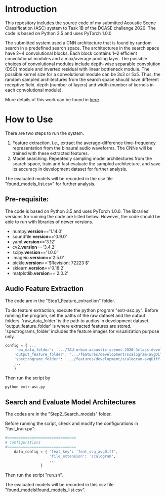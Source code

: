 # Introduction

This repository includes the source code of my submitted Acoustic Scene Classification (ASC) system to Task 1B of the DCASE challenge 2020. The code is based on Python 3.5 and uses PyTorch 1.0.0.

The submitted system used a CNN architecture that is found by random search in a predefined search space. The architectures in the search space have 2~4 convolutional blocks. Each block contains 1~2 efficient convolutional modules and a max/average pooling layer. The possible choices of convolutional modules include depth-wise separable convolution (DSC) module and inverted residual with linear bottleneck module. The possible kernel size for a convolutional module can be 3x3 or 5x5. Thus, the random sampled architectures from the search space should have different receptive field, depth (number of layers) and width (number of kernels in each convolutional module).



More details of this work can be found in [here](http://dcase.community/documents/workshop2020/proceedings/DCASE2020Workshop_Wu_18.pdf). 

# How to Use

There are two steps to run the system. 

1. Feature extraction, i.e., extract the average-difference time-frequency representation from the binaural audio waveforms. The CNNs will be trained with these extracted features.
2. Model searching. Repeatedly sampling model architectures from the search space, train and fast evaluate the sampled architecture, and save its accuracy in development dataset for further analysis.

The evaluated models will be recorded in the csv file "found_models_list.csv" for further analysis.


## Pre-requisite:
The code is based on Python 3.5 and uses PyTorch 1.0.0. The libraries' versions for running the code are listed below. However, the code should be able to run with libraries of newer versions. 

- numpy.__version__=='1.14.0'
- soundfile.__version__=='0.9.0'
- yaml.__version__=='3.12'
- cv2.__version__=='3.4.2'
- scipy.__version__=='1.0.0'
- imageio.__version__=='2.5.0'
- pickle.__version__=='$Revision: 72223 $'
- sklearn.__version__=='0.18.2'
- matplotlib.__version__=='2.0.2'



## Audio Feature Extraction

The code are in the "Step1_Feature_extraction" folder.

To do feature extraction, execute the python program "extr-asc.py". Before running the program, set the paths of the raw dataset and the output folders. 'raw_data_folder' is the path to audios in development dataset. 'output_feature_folder' is where extracted features are stored. 'spectrograms_folder' includes the feature images for visualization purpose only.

```python
config = { ...
	'raw_data_folder': '.../TAU-urban-acoustic-scenes-2020-3class-development/audio',
	'output_feature_folder': '.../features/development/scalogram-avgDiff',
	'spectrograms_folder': '.../features/development/scalogram-avgDiff-imgs',
	...
	}
```
Then run the script by
```python
python extr-asc.py
```

## Search and Evaluate Model Architectures

The codes are in the "Step2_Search_models" folder. 

Before running the script, check and modify the configurations in "fast_train.py":

```python
#===============================
# Configurations
#===============================
	data_config = {	'feat_key': 'feat_scg_avgDiff',
					'file_extension': 'scalogram',
					...
				} 
```
Then run the script "run.sh".

The evaluated models will be recorded in this csv file: "found_models\found_models_list.csv".
